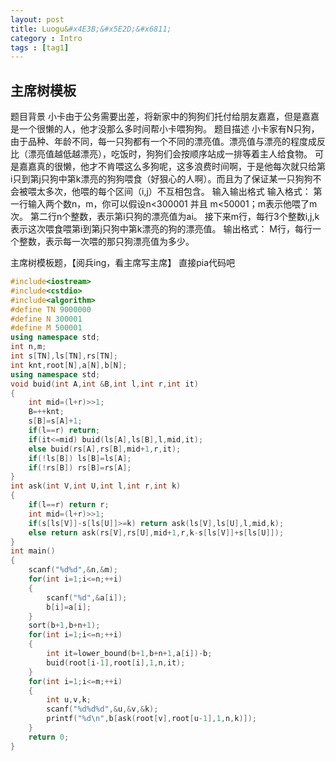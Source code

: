 ```yaml
---
layout: post
title: Luogu&#x4E3B;&#x5E2D;&#x6811;
category : Intro   
tags : [tag1]
---
```


## &#x4E3B;&#x5E2D;&#x6811;&#x6A21;&#x677F;
&#x9898;&#x76EE;&#x80CC;&#x666F;
&#x5C0F;&#x5361;&#x7531;&#x4E8E;&#x516C;&#x52A1;&#x9700;&#x8981;&#x51FA;&#x5DEE;&#xFF0C;&#x5C06;&#x65B0;&#x5BB6;&#x4E2D;&#x7684;&#x72D7;&#x72D7;&#x4EEC;&#x6258;&#x4ED8;&#x7ED9;&#x670B;&#x53CB;&#x5609;&#x5609;&#xFF0C;&#x4F46;&#x662F;&#x5609;&#x5609;&#x662F;&#x4E00;&#x4E2A;&#x5F88;&#x61D2;&#x7684;&#x4EBA;&#xFF0C;&#x4ED6;&#x624D;&#x6CA1;&#x90A3;&#x4E48;&#x591A;&#x65F6;&#x95F4;&#x5E2E;&#x5C0F;&#x5361;&#x5582;&#x72D7;&#x72D7;&#x3002;
&#x9898;&#x76EE;&#x63CF;&#x8FF0;
&#x5C0F;&#x5361;&#x5BB6;&#x6709;N&#x53EA;&#x72D7;&#xFF0C;&#x7531;&#x4E8E;&#x54C1;&#x79CD;&#x3001;&#x5E74;&#x9F84;&#x4E0D;&#x540C;&#xFF0C;&#x6BCF;&#x4E00;&#x53EA;&#x72D7;&#x90FD;&#x6709;&#x4E00;&#x4E2A;&#x4E0D;&#x540C;&#x7684;&#x6F02;&#x4EAE;&#x503C;&#x3002;&#x6F02;&#x4EAE;&#x503C;&#x4E0E;&#x6F02;&#x4EAE;&#x7684;&#x7A0B;&#x5EA6;&#x6210;&#x53CD;&#x6BD4;&#xFF08;&#x6F02;&#x4EAE;&#x503C;&#x8D8A;&#x4F4E;&#x8D8A;&#x6F02;&#x4EAE;&#xFF09;&#xFF0C;&#x5403;&#x996D;&#x65F6;&#xFF0C;&#x72D7;&#x72D7;&#x4EEC;&#x4F1A;&#x6309;&#x987A;&#x5E8F;&#x7AD9;&#x6210;&#x4E00;&#x6392;&#x7B49;&#x7740;&#x4E3B;&#x4EBA;&#x7ED9;&#x98DF;&#x7269;&#x3002;
&#x53EF;&#x662F;&#x5609;&#x5609;&#x771F;&#x7684;&#x5F88;&#x61D2;&#xFF0C;&#x4ED6;&#x624D;&#x4E0D;&#x80AF;&#x5582;&#x8FD9;&#x4E48;&#x591A;&#x72D7;&#x5462;&#xFF0C;&#x8FD9;&#x591A;&#x6D6A;&#x8D39;&#x65F6;&#x95F4;&#x554A;&#xFF0C;&#x4E8E;&#x662F;&#x4ED6;&#x6BCF;&#x6B21;&#x5C31;&#x53EA;&#x7ED9;&#x7B2C;i&#x53EA;&#x5230;&#x7B2C;j&#x53EA;&#x72D7;&#x4E2D;&#x7B2C;k&#x6F02;&#x4EAE;&#x7684;&#x72D7;&#x72D7;&#x5582;&#x98DF;&#xFF08;&#x597D;&#x72E0;&#x5FC3;&#x7684;&#x4EBA;&#x554A;&#xFF09;&#x3002;&#x800C;&#x4E14;&#x4E3A;&#x4E86;&#x4FDD;&#x8BC1;&#x67D0;&#x4E00;&#x53EA;&#x72D7;&#x72D7;&#x4E0D;&#x4F1A;&#x88AB;&#x5582;&#x592A;&#x591A;&#x6B21;&#xFF0C;&#x4ED6;&#x5582;&#x7684;&#x6BCF;&#x4E2A;&#x533A;&#x95F4;&#xFF08;i,j&#xFF09;&#x4E0D;&#x4E92;&#x76F8;&#x5305;&#x542B;&#x3002;
&#x8F93;&#x5165;&#x8F93;&#x51FA;&#x683C;&#x5F0F;
&#x8F93;&#x5165;&#x683C;&#x5F0F;&#xFF1A;
&#x7B2C;&#x4E00;&#x884C;&#x8F93;&#x5165;&#x4E24;&#x4E2A;&#x6570;n&#xFF0C;m&#xFF0C;&#x4F60;&#x53EF;&#x4EE5;&#x5047;&#x8BBE;n<300001 &#x5E76;&#x4E14; m<50001&#xFF1B;m&#x8868;&#x793A;&#x4ED6;&#x5582;&#x4E86;m&#x6B21;&#x3002;
&#x7B2C;&#x4E8C;&#x884C;n&#x4E2A;&#x6574;&#x6570;&#xFF0C;&#x8868;&#x793A;&#x7B2C;i&#x53EA;&#x72D7;&#x7684;&#x6F02;&#x4EAE;&#x503C;&#x4E3A;ai&#x3002;
&#x63A5;&#x4E0B;&#x6765;m&#x884C;&#xFF0C;&#x6BCF;&#x884C;3&#x4E2A;&#x6574;&#x6570;i,j,k&#x8868;&#x793A;&#x8FD9;&#x6B21;&#x5582;&#x98DF;&#x5582;&#x7B2C;i&#x5230;&#x7B2C;j&#x53EA;&#x72D7;&#x4E2D;&#x7B2C;k&#x6F02;&#x4EAE;&#x7684;&#x72D7;&#x7684;&#x6F02;&#x4EAE;&#x503C;&#x3002;
&#x8F93;&#x51FA;&#x683C;&#x5F0F;&#xFF1A;
M&#x884C;&#xFF0C;&#x6BCF;&#x884C;&#x4E00;&#x4E2A;&#x6574;&#x6570;&#xFF0C;&#x8868;&#x793A;&#x6BCF;&#x4E00;&#x6B21;&#x5582;&#x7684;&#x90A3;&#x53EA;&#x72D7;&#x6F02;&#x4EAE;&#x503C;&#x4E3A;&#x591A;&#x5C11;&#x3002;

&#x4E3B;&#x5E2D;&#x6811;&#x6A21;&#x677F;&#x9898;&#xFF0C;&#x3010;&#x9605;&#x5175;ing&#xFF0C;&#x770B;&#x4E3B;&#x5E2D;&#x5199;&#x4E3B;&#x5E2D;&#x3011;
&#x76F4;&#x63A5;pia&#x4EE3;&#x7801;&#x5427; 
```cpp 
#include<iostream>
#include<cstdio>
#include<algorithm>
#define TN 9000000
#define N 300001
#define M 500001
using namespace std;
int n,m;
int s[TN],ls[TN],rs[TN];
int knt,root[N],a[N],b[N];
using namespace std;
void buid(int A,int &B,int l,int r,int it)
{
	int mid=(l+r)>>1;
	B=++knt;
	s[B]=s[A]+1;
	if(l==r) return;
	if(it<=mid)	buid(ls[A],ls[B],l,mid,it);
	else buid(rs[A],rs[B],mid+1,r,it);
	if(!ls[B]) ls[B]=ls[A];
	if(!rs[B]) rs[B]=rs[A];
}
int ask(int V,int U,int l,int r,int k)
{
	if(l==r) return r;
	int mid=(l+r)>>1;
	if(s[ls[V]]-s[ls[U]]>=k) return ask(ls[V],ls[U],l,mid,k);
	else return ask(rs[V],rs[U],mid+1,r,k-s[ls[V]]+s[ls[U]]);
}
int main()
{
	scanf("%d%d",&n,&m);
	for(int i=1;i<=n;++i)
	{
		scanf("%d",&a[i]);
		b[i]=a[i];
	}
	sort(b+1,b+n+1);
	for(int i=1;i<=n;++i)
	{
		int it=lower_bound(b+1,b+n+1,a[i])-b;
		buid(root[i-1],root[i],1,n,it);
	}
	for(int i=1;i<=m;++i)
	{
		int u,v,k;
		scanf("%d%d%d",&u,&v,&k);
		printf("%d\n",b[ask(root[v],root[u-1],1,n,k)]);
	}
	return 0;
}
```
